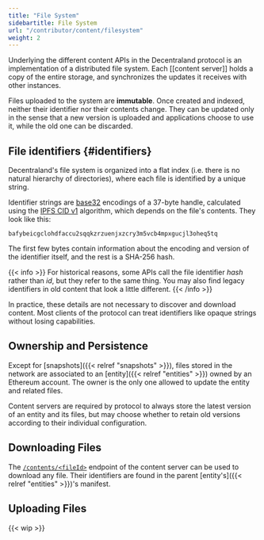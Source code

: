 ```yaml
---
title: "File System"
sidebartitle: File System
url: "/contributor/content/filesystem"
weight: 2
---
```


Underlying the different content APIs in the Decentraland protocol is an implementation of a distributed file system. Each [[content server]] holds a copy of the entire storage, and synchronizes the updates it receives with other instances.

Files uploaded to the system are **immutable**. Once created and indexed, neither their identifier
nor their contents change. They can be updated only in the sense that a new version is uploaded and
applications choose to use it, while the old one can be discarded.

## File identifiers {#identifiers}

Decentraland's file system is organized into a flat index (i.e. there is no natural hierarchy
of directories), where each file is identified by a unique string.

Identifier strings are [base32](https://en.wikipedia.org/wiki/Base32) encodings of a 37-byte handle, calculated using the [IPFS CID v1](https://docs.ipfs.tech/concepts/content-addressing/) algorithm, which depends on the file's contents. They look like this:

```
bafybeicgclohdfaccu2sqqkzrzuenjxzcry3m5vcb4mpxgucjl3oheq5tq
```

The first few bytes contain information about the encoding and version of the identifier itself, and the rest is a SHA-256 hash.

{{< info >}}
For historical reasons, some APIs call the file identifier _hash_ rather than _id_, but they refer to the same thing. You may also find legacy identifiers in old content that look a little different.
{{< /info >}}

In practice, these details are not necessary to discover and download content. Most clients of the protocol can treat identifiers like opaque strings without losing capabilities.

## Ownership and Persistence

Except for [snapshots]({{< relref "snapshots" >}}), files stored in the network are associated to an [entity]({{< relref "entities" >}}) owned by an Ethereum account. The owner is the only one allowed to update the entity and related files.

Content servers are required by protocol to always store the latest version of an entity and its files, but may choose whether to retain old versions according to their individual configuration.

## Downloading Files

The [`/contents/<fileId>`](https://decentraland.github.io/catalyst-api-specs/#tag/Content-Server/operation/getContentFile) endpoint of the content server can be used to download any file. Their identifiers are found in the parent [entity's]({{< relref "entities" >}})'s manifest.

## Uploading Files

{{< wip >}}